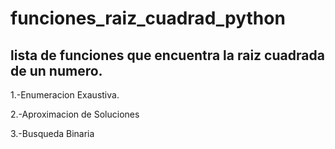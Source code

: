 # funciones_raiz_cuadrad_python
## lista de funciones que encuentra la raiz cuadrada de un numero. 
1.-Enumeracion Exaustiva.

2.-Aproximacion de Soluciones

3.-Busqueda Binaria
